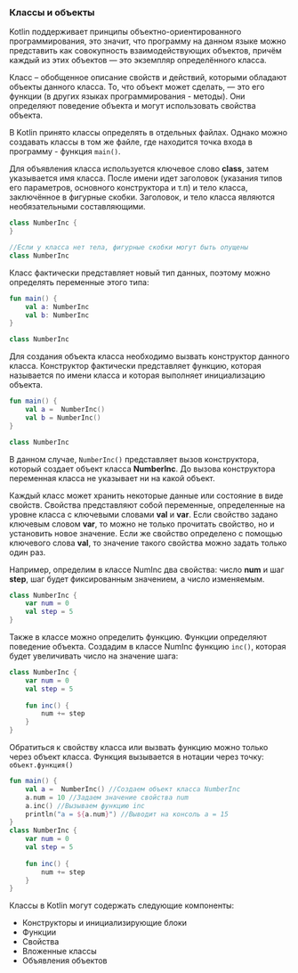 ### Классы и объекты
Kotlin поддерживает принципы объектно-ориентированного программирования, это значит, что программу на данном языке можно представить как совокупность  взаимодействующих объектов, причём каждый из этих объектов — это экземпляр определённого класса. 

Класс – обобщенное описание свойств и действий, которыми обладают объекты данного класса. То, что объект может сделать, — это его функции (в других языках программирования - методы). Они определяют поведение объекта и могут использовать свойства объекта.

В Kotlin принято классы определять в отдельных файлах. Однако можно создавать классы в том же файле, где находится точка входа в программу - функция `main()`.

Для объявления класса используется ключевое слово **class**, затем указывается имя класса. После имени идет  заголовок (указания типов его параметров, основного конструктора и т.п) и тело класса, заключённое в фигурные скобки. Заголовок, и тело класса являются необязательными составляющими. 
```kotlin
class NumberInc { 
}

//Если у класса нет тела, фигурные скобки могут быть опущены
class NumberInc
```
Класс фактически представляет новый тип данных, поэтому можно определять переменные этого типа:
```kotlin
fun main() {
    val a: NumberInc
    val b: NumberInc
}

class NumberInc
```
Для создания объекта класса необходимо вызвать конструктор данного класса. Конструктор фактически представляет функцию, которая называется по имени класса и которая выполняет инициализацию объекта.
```kotlin
fun main() {
    val a =  NumberInc()
    val b = NumberInc()
}

class NumberInc
```
В данном случае, `NumberInc()` представляет вызов конструктора, который создает объект класса **NumberInc**. До вызова конструктора переменная класса не указывает ни на какой объект.

Каждый класс может хранить некоторые данные или состояние в виде свойств. Свойства представляют собой переменные, определенные на уровне класса с ключевыми словами **val** и **var**. Если свойство задано ключевым словом **var**, то можно не только прочитать свойство, но и установить новое значение. Если же свойство определено с помощью ключевого слова **val**, то значение такого свойства можно задать только один раз.

Например, определим в классе NumInc два свойства: число **num** и шаг **step**, шаг будет фиксированным значением, а число изменяемым.
```kotlin
class NumberInc {
    var num = 0
    val step = 5
}
```
Также в классе можно определить функцию. Функции определяют поведение объекта. Создадим в классе NumInc функцию `inc()`, которая будет увеличивать число на значение шага:
```kotlin
class NumberInc {
    var num = 0
    val step = 5
    
    fun inc() {
        num += step
    }
}
```
Обратиться к свойству класса или вызвать функцию можно только через объект класса. Функция вызывается в нотации через точку: `объект.функция()`
```kotlin
fun main() {
    val a =  NumberInc() //Создаем объект класса NumberInc
    a.num = 10 //Задаем значение свойства num
    a.inc() //Вызываем функцию inc
    println("a = ${a.num}") //Выводит на консоль a = 15
}
class NumberInc {
    var num = 0
    val step = 5
    
    fun inc() {
        num += step
    }
}
```

Классы в Kotlin могут содержать следующие компоненты:
- Конструкторы и инициализирующие блоки
- Функции
- Свойства
- Вложенные классы
- Объявления объектов